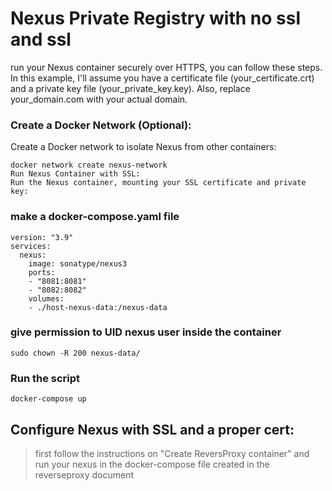 # Nexus Private Registry with no ssl and ssl

run your Nexus container securely over HTTPS, you can follow these steps. In this example, I'll assume you have a certificate file (your_certificate.crt) and a private key file (your_private_key.key). Also, replace your_domain.com with your actual domain.

### Create a Docker Network (Optional):
Create a Docker network to isolate Nexus from other containers:
```
docker network create nexus-network
Run Nexus Container with SSL:
Run the Nexus container, mounting your SSL certificate and private key:
```
### make a docker-compose.yaml file
```
version: "3.9"
services:
  nexus:
    image: sonatype/nexus3
    ports:
    - "8081:8081"
    - "8082:8082"
    volumes:
    - ./host-nexus-data:/nexus-data
```
### give permission to UID nexus user inside the container
```
sudo chown -R 200 nexus-data/
```
### Run the script
```
docker-compose up
```
## Configure Nexus with SSL and a proper cert:

> first follow the instructions on "Create ReversProxy container" and run your nexus in the docker-compose file created in the reverseproxy document
